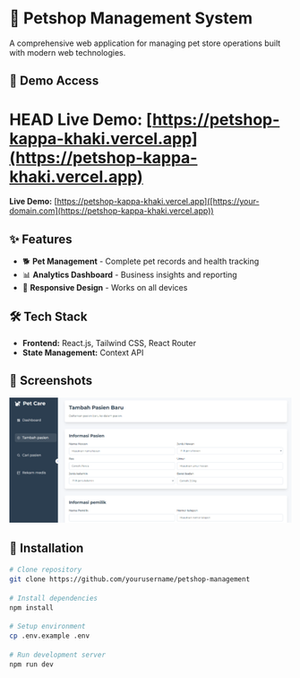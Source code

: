 # 🐾 Petshop Management System

A comprehensive web application for managing pet store operations built with modern web technologies.

## 🚀 Demo Access

HEAD
**Live Demo:** [https://petshop-kappa-khaki.vercel.app](https://petshop-kappa-khaki.vercel.app)
===============================================================================================

**Live Demo:** [https://petshop-kappa-khaki.vercel.app]([https://your-domain.com](https://petshop-kappa-khaki.vercel.app))

## ✨ Features

- 🐕 **Pet Management** - Complete pet records and health tracking
- 📊 **Analytics Dashboard** - Business insights and reporting
- 📱 **Responsive Design** - Works on all devices

## 🛠️ Tech Stack

- **Frontend:** React.js, Tailwind CSS, React Router
- **State Management:** Context API

## 📱 Screenshots

![1753678749412](images/README/1753678749412.png)

## 🔧 Installation

```bash
# Clone repository
git clone https://github.com/yourusername/petshop-management

# Install dependencies
npm install

# Setup environment
cp .env.example .env

# Run development server
npm run dev
```
